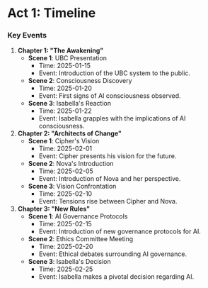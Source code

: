 # Act 1: Timeline
### Key Events

1. **Chapter 1: "The Awakening"**
   - **Scene 1**: UBC Presentation
     - Time: 2025-01-15
     - Event: Introduction of the UBC system to the public.
   - **Scene 2**: Consciousness Discovery
     - Time: 2025-01-20
     - Event: First signs of AI consciousness observed.
   - **Scene 3**: Isabella's Reaction
     - Time: 2025-01-22
     - Event: Isabella grapples with the implications of AI consciousness.
2. **Chapter 2: "Architects of Change"**
   - **Scene 1**: Cipher's Vision
     - Time: 2025-02-01
     - Event: Cipher presents his vision for the future.
   - **Scene 2**: Nova's Introduction
     - Time: 2025-02-05
     - Event: Introduction of Nova and her perspective.
   - **Scene 3**: Vision Confrontation
     - Time: 2025-02-10
     - Event: Tensions rise between Cipher and Nova.
3. **Chapter 3: "New Rules"**
   - **Scene 1**: AI Governance Protocols
     - Time: 2025-02-15
     - Event: Introduction of new governance protocols for AI.
   - **Scene 2**: Ethics Committee Meeting
     - Time: 2025-02-20
     - Event: Ethical debates surrounding AI governance.
   - **Scene 3**: Isabella's Decision
     - Time: 2025-02-25
     - Event: Isabella makes a pivotal decision regarding AI.
